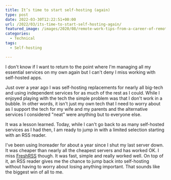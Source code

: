 ```yaml
---
title: It’s time to start self-hosting (again)
type: post
date: 2022-03-30T12:22:51+00:00
url: /2022/03/its-time-to-start-self-hosting-again/
featured_image: /images/2020/08/remote-work-tips-from-a-career-of-remote-experience.jpg
categories:
  - Technical
tags:
  - Self-hosting

---
```

I don't know if I want to return to the point where I'm managing all my essential services on my own again but I can't deny I miss working with self-hosted apps.

Just over a year ago I was self-hosting replacements for nearly all big-tech and using independent services for as much of the rest as I could. While I enjoyed playing with the tech the simple problem was that I don't work in a bubble. In other words, it isn't just my own tech that I need to worry about as I support the tech for my wife and my parents and the alternative services I considered "neat" were anything but to everyone else.

It was a lesson learned. Today, while I can't go back to as many self-hosted services as I had then, I am ready to jump in with a limited selection starting with an RSS reader.

I've been using Inoreader for about a year since I shut my last server down. It was cheaper than nearly all the cheapest servers and has worked OK. I miss [FreshRSS][1] though. It was fast, simple and really worked well. On top of it, an RSS reader gives me the chance to jump back into self-hosting without having to worry about losing anything important. That sounds like the biggest win of all to me.

 [1]: https://freshrss.org/